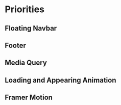 # Priorities
## Floating Navbar
## Footer
## Media Query
## Loading and Appearing Animation
## Framer Motion